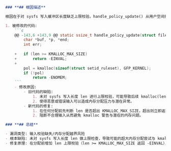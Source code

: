 ```markdown
### **## 根因描述**

根因在于对 sysfs 写入缓冲区长度缺乏上限校验。handle_policy_update() 从用户空间接收写入数据时未检查 len 的合理性，随后会为解析策略而分配与写入长度相关的内存（例如为临时缓冲区 kmalloc(len) 等）。当 len 极大时会触发 kmalloc 的告警（超过可分配上限或接近边界），被 syzbot 复现。应在尝试分配内存之前对写入长度进行上限检查，拒绝不合理的大尺寸写入。

1. 被修改的代码:
    ```c
    @@ -143,6 +143,9 @@ static ssize_t handle_policy_update(struct file *file,
     	char *buf, *p, *end;
     	int err;
     
    +	if (len >= KMALLOC_MAX_SIZE)
    +		return -EINVAL;
    +
     	pol = kmalloc(sizeof(struct setid_ruleset), GFP_KERNEL);
     	if (!pol)
     		return -ENOMEM;
    ```
    - 修改原因:
        - 旧代码的缺陷:
            1. 未对 sysfs 写入长度 len 进行上限校验，可能导致后续 kmalloc(len) 等路径尝试分配超大内存并触发告警。
            2. 使得恶意或错误输入可以造成内存分配压力与潜在异常。
        - 新代码的修复:
            1. 在任何分配前先判断 len 是否超出 KMALLOC_MAX_SIZE，超出则立即返回 -EINVAL。
            2. 阻断不合理输入从而避免 kmalloc 警告与潜在的内存问题。

### **## 总结**

- 漏洞类型: 输入校验缺失/内存分配越界风险
- 根本缺陷: 未对 sysfs 写入长度 len 做上限检查，导致可能的超大内存分配尝试与 kmalloc 告警
- 修复原理: 在分配前增加 len 上限校验（len >= KMALLOC_MAX_SIZE 返回 -EINVAL），从源头拒绝异常大输入
```